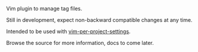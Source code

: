Vim plugin to manage tag files.

Still in development, expect non-backward compatible changes at any time.

Intended to be used with
[vim-per-project-settings](https://github.com/jpmv27/vim-per-project-settings).

Browse the source for more information, docs to come later.
